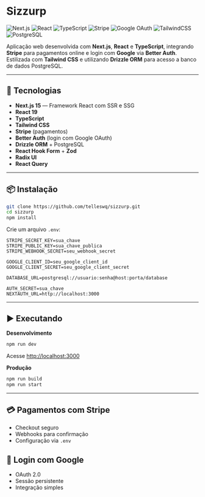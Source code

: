 # Sizzurp

![Next.js](https://img.shields.io/badge/Next.js-000000?style=for-the-badge&logo=nextdotjs&logoColor=white)
![React](https://img.shields.io/badge/React-20232a?style=for-the-badge&logo=react&logoColor=61dafb)
![TypeScript](https://img.shields.io/badge/TypeScript-3178c6?style=for-the-badge&logo=typescript&logoColor=white)
![Stripe](https://img.shields.io/badge/Stripe-626CD9?style=for-the-badge&logo=stripe&logoColor=white)
![Google OAuth](https://img.shields.io/badge/Google%20OAuth-4285F4?style=for-the-badge&logo=google&logoColor=white)
![TailwindCSS](https://img.shields.io/badge/Tailwind_CSS-06B6D4?style=for-the-badge&logo=tailwindcss&logoColor=white)
![PostgreSQL](https://img.shields.io/badge/PostgreSQL-316192?style=for-the-badge&logo=postgresql&logoColor=white)

Aplicação web desenvolvida com **Next.js**, **React** e **TypeScript**, integrando **Stripe** para pagamentos online e login com **Google** via **Better Auth**.  
Estilizada com **Tailwind CSS** e utilizando **Drizzle ORM** para acesso a banco de dados PostgreSQL.

---

## 🚀 Tecnologias
- **Next.js 15** — Framework React com SSR e SSG
- **React 19**
- **TypeScript**
- **Tailwind CSS**
- **Stripe** (pagamentos)
- **Better Auth** (login com Google OAuth)
- **Drizzle ORM** + PostgreSQL
- **React Hook Form** + **Zod**
- **Radix UI**
- **React Query**

---

## 📦 Instalação
```bash
git clone https://github.com/telleswq/sizzurp.git
cd sizzurp
npm install
```

Crie um arquivo `.env`:
```env
STRIPE_SECRET_KEY=sua_chave
STRIPE_PUBLIC_KEY=sua_chave_publica
STRIPE_WEBHOOK_SECRET=seu_webhook_secret

GOOGLE_CLIENT_ID=seu_google_client_id
GOOGLE_CLIENT_SECRET=seu_google_client_secret

DATABASE_URL=postgresql://usuario:senha@host:porta/database

AUTH_SECRET=sua_chave
NEXTAUTH_URL=http://localhost:3000
```

---

## ▶️ Executando
**Desenvolvimento**
```bash
npm run dev
```
Acesse [http://localhost:3000](http://localhost:3000)

**Produção**
```bash
npm run build
npm run start
```

---

## 💳 Pagamentos com Stripe
- Checkout seguro
- Webhooks para confirmação
- Configuração via `.env`

## 🔐 Login com Google
- OAuth 2.0
- Sessão persistente
- Integração simples

